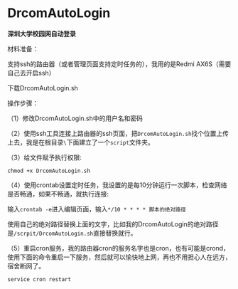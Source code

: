 # DrcomAutoLogin

**深圳大学校园网自动登录**

材料准备：

支持ssh的路由器（或者管理页面支持定时任务的），我用的是Redmi AX6S（需要自己去开启ssh）

下载DrcomAutoLogin.sh

操作步骤：

（1）修改DrcomAutoLogin.sh中的用户名和密码

（2）使用ssh工具连接上路由器的ssh页面，把`DrcomAutoLogin.sh`找个位置上传上去，我是在根目录`\`下面建立了一个`script`文件夹。

（3）给文件赋予执行权限:

`chmod +x DrcomAutoLogin.sh`

（4）使用crontab设置定时任务，我设置的是每10分钟运行一次脚本，检查网络是否畅通，如果不畅通，就执行连接:

输入`crontab -e`进入编辑页面，输入`*/10 * * * * 脚本的绝对路径`

使用自己的绝对路径替换上面的文字，比如我的DrcomAutoLogin的绝对路径是`/scrpit/DrcomAutoLogin.sh`直接替换就行。

（5）重启cron服务，我的路由器cron的服务名字也是cron，也有可能是crond，使用下面的命令重启一下服务，然后就可以愉快地上网，再也不用担心人在远方，宿舍断网了。

`service cron restart`
